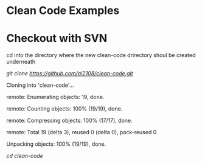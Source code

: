 # Clean Code Examples

# Checkout with SVN
cd into the directory where the new clean-code drirectory shoul be created underneath

*git clone https://github.com/al2108/clean-code.git*

Cloning into 'clean-code'...

remote: Enumerating objects: 19, done.

remote: Counting objects: 100% (19/19), done.

remote: Compressing objects: 100% (17/17), done.

remote: Total 19 (delta 3), reused 0 (delta 0), pack-reused 0

Unpacking objects: 100% (19/19), done.

*cd clean-code*
